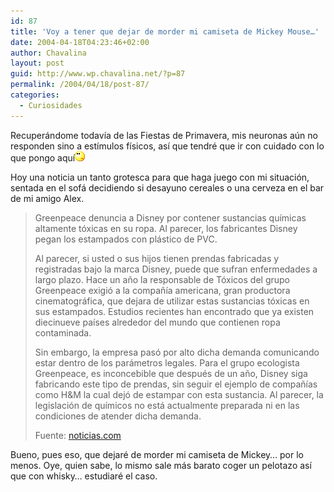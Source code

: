 ```yaml
---
id: 87
title: 'Voy a tener que dejar de morder mi camiseta de Mickey Mouse…'
date: 2004-04-18T04:23:46+02:00
author: Chavalina
layout: post
guid: http://www.wp.chavalina.net/?p=87
permalink: /2004/04/18/post-87/
categories:
  - Curiosidades
---
```

Recuperándome todav&iacute;a de las Fiestas de Primavera, mis neuronas a&uacute;n no responden sino a est&iacute;mulos f&iacute;sicos, as&iacute; que tendré que ir con cuidado con lo que pongo aqu&iacute;<img src="/imagenes/emoticonos/pensativo.gif" width="16" height="16" /> 

Hoy una noticia un tanto grotesca para que haga juego con mi situación, sentada en el sofá decidiendo si desayuno cereales o una cerveza en el bar de mi amigo Alex. 

> Greenpeace denuncia a Disney por contener sustancias qu&iacute;micas altamente tóxicas en su ropa. Al parecer, los fabricantes Disney pegan los estampados con plástico de PVC. 
> 
> Al parecer, si usted o sus hijos tienen prendas fabricadas y registradas bajo la marca Disney, puede que sufran enfermedades a largo plazo. Hace un a&ntilde;o la responsable de Tóxicos del grupo Greenpeace exigió a la compa&ntilde;&iacute;a americana, gran productora cinematográfica, que dejara de utilizar estas sustancias tóxicas en sus estampados. Estudios recientes han encontrado que ya existen diecinueve pa&iacute;ses alrededor del mundo que contienen ropa contaminada. 
> 
> Sin embargo, la empresa pasó por alto dicha demanda comunicando estar dentro de los parámetros legales. Para el grupo ecologista Greenpeace, es inconcebible que después de un a&ntilde;o, Disney siga fabricando este tipo de prendas, sin seguir el ejemplo de compa&ntilde;&iacute;as como H&M la cual dejó de estampar con esta sustancia. Al parecer, la legislación de qu&iacute;micos no está actualmente preparada ni en las condiciones de atender dicha demanda.
> 
> <p class="cita">
>   Fuente: <a href="http://noticias.com/index.php?action=mostrar_articulo&#038;id=56430&#038;IDCanal=1" target="_blank">noticias.com</a>
> </p>

Bueno, pues eso, que dejaré de morder mi camiseta de Mickey… por lo menos. Oye, quien sabe, lo mismo sale más barato coger un pelotazo as&iacute; que con whisky… estudiaré el caso.